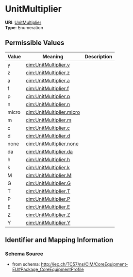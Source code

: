 # UnitMultiplier



**URI**: [UnitMultiplier](UnitMultiplier)<br />
**Type**: Enumeration

## Permissible Values

| Value | Meaning | Description |
| --- | --- | --- |
| y | [cim:UnitMultiplier.y](http://iec.ch/TC57/CIM100#UnitMultiplier.y) |  |
| z | [cim:UnitMultiplier.z](http://iec.ch/TC57/CIM100#UnitMultiplier.z) |  |
| a | [cim:UnitMultiplier.a](http://iec.ch/TC57/CIM100#UnitMultiplier.a) |  |
| f | [cim:UnitMultiplier.f](http://iec.ch/TC57/CIM100#UnitMultiplier.f) |  |
| p | [cim:UnitMultiplier.p](http://iec.ch/TC57/CIM100#UnitMultiplier.p) |  |
| n | [cim:UnitMultiplier.n](http://iec.ch/TC57/CIM100#UnitMultiplier.n) |  |
| micro | [cim:UnitMultiplier.micro](http://iec.ch/TC57/CIM100#UnitMultiplier.micro) |  |
| m | [cim:UnitMultiplier.m](http://iec.ch/TC57/CIM100#UnitMultiplier.m) |  |
| c | [cim:UnitMultiplier.c](http://iec.ch/TC57/CIM100#UnitMultiplier.c) |  |
| d | [cim:UnitMultiplier.d](http://iec.ch/TC57/CIM100#UnitMultiplier.d) |  |
| none | [cim:UnitMultiplier.none](http://iec.ch/TC57/CIM100#UnitMultiplier.none) |  |
| da | [cim:UnitMultiplier.da](http://iec.ch/TC57/CIM100#UnitMultiplier.da) |  |
| h | [cim:UnitMultiplier.h](http://iec.ch/TC57/CIM100#UnitMultiplier.h) |  |
| k | [cim:UnitMultiplier.k](http://iec.ch/TC57/CIM100#UnitMultiplier.k) |  |
| M | [cim:UnitMultiplier.M](http://iec.ch/TC57/CIM100#UnitMultiplier.M) |  |
| G | [cim:UnitMultiplier.G](http://iec.ch/TC57/CIM100#UnitMultiplier.G) |  |
| T | [cim:UnitMultiplier.T](http://iec.ch/TC57/CIM100#UnitMultiplier.T) |  |
| P | [cim:UnitMultiplier.P](http://iec.ch/TC57/CIM100#UnitMultiplier.P) |  |
| E | [cim:UnitMultiplier.E](http://iec.ch/TC57/CIM100#UnitMultiplier.E) |  |
| Z | [cim:UnitMultiplier.Z](http://iec.ch/TC57/CIM100#UnitMultiplier.Z) |  |
| Y | [cim:UnitMultiplier.Y](http://iec.ch/TC57/CIM100#UnitMultiplier.Y) |  |








## Identifier and Mapping Information







### Schema Source


* from schema: http://iec.ch/TC57/ns/CIM/CoreEquipment-EU#Package_CoreEquipmentProfile




